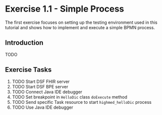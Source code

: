 # Exercise 1.1 - Simple Process
The first exercise focuses on setting up the testing environment used in this tutorial and shows how to implement and execute a simple BPMN process.

## Introduction
TODO

## Exercise Tasks
1. TODO Start DSF FHIR server
1. TODO Start DSF BPE server
1. TODO Connect Java IDE debugger
1. TODO Set breakpoint in `HelloDic` class `doExecute` method
1. TODO Send specific Task resource to start `highmed_helloDic` process
1. TODO Use Java IDE debugger